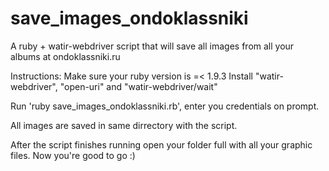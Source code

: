 save_images_ondoklassniki
=========================

A ruby + watir-webdriver script that will save all images from all your albums at ondoklassniki.ru

Instructions: Make sure your ruby version is =< 1.9.3
Install "watir-webdriver", "open-uri" and  "watir-webdriver/wait"


Run 'ruby save_images_ondoklassniki.rb', enter you credentials on prompt.

All images are saved in same dirrectory with the script.

After the script finishes running open your folder full with all your graphic files. Now you're good to go :)
